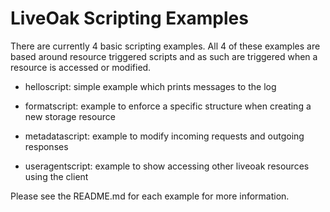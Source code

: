 LiveOak Scripting Examples
==========================

There are currently 4 basic scripting examples. All 4 of these examples are based around resource triggered scripts and as such are triggered when a resource is accessed or modified.

* helloscript: simple example which prints messages to the log

* formatscript: example to enforce a specific structure when creating a new storage resource

* metadatascript: example to modify incoming requests and outgoing responses
 
* useragentscript: example to show accessing other liveoak resources using the client


Please see the README.md for each example for more information.
